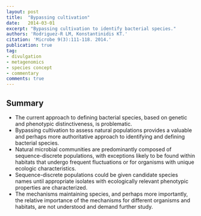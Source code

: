```yaml
---
layout: post
title:  "Bypassing cultivation"
date:   2014-03-01
excerpt: "Bypassing cultivation to identify bacterial species."
authors: 'Rodriguez-R LM, Konstantinidis KT.'
citation: 'Microbe 9(3):111-118. 2014.'
publication: true
tag:
- divulgation
- metagenomics
- species concept
- commentary
comments: true
---
```


## Summary

* The current approach to defining bacterial species, based on genetic and phenotypic distinctiveness, is problematic.
* Bypassing cultivation to assess natural populations provides a valuable and perhaps more authoritative approach to identifying and defining bacterial species.
* Natural microbial communities are predominantly composed of sequence-discrete populations, with exceptions likely to be found within habitats that undergo frequent fluctuations or for organisms with unique ecologic characteristics.
* Sequence-discrete populations could be given candidate species names until appropriate isolates with ecologically relevant phenotypic properties are characterized.
* The mechanisms maintaining species, and perhaps more importantly, the relative importance of the mechanisms for different organisms and habitats, are not understood and demand further study.
